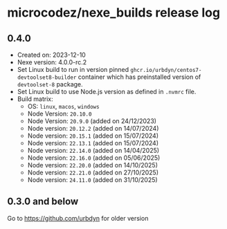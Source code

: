 # microcodez/nexe_builds release log

## 0.4.0

* Created on: 2023-12-10
* Nexe version: 4.0.0-rc.2
* Set Linux build to run in version pinned `ghcr.io/urbdyn/centos7-devtoolset8-builder` container which has preinstalled version of `devtoolset-8` package.
* Set Linux build to use Node.js version as defined in `.nvmrc` file.
* Build matrix:
  * OS: `linux`, `macos`, `windows`
  * Node Version: `20.10.0`
  * Node Version: `20.9.0` (added on 24/12/2023)
  * Node version: `20.12.2` (added on 14/07/2024)
  * Node version: `20.15.1` (added on 15/07/2024)
  * Node version: `22.13.1` (added on 15/07/2024)
  * Node version: `22.14.0` (added on 14/04/2025)
  * Node version: `22.16.0` (added on 05/06/2025)
  * Node version: `22.20.0` (added on 14/10/2025)
  * Node version: `22.21.0` (added on 27/10/2025)
  * Node version: `24.11.0` (added on 31/10/2025)

## 0.3.0 and below

Go to https://github.com/urbdyn for older version